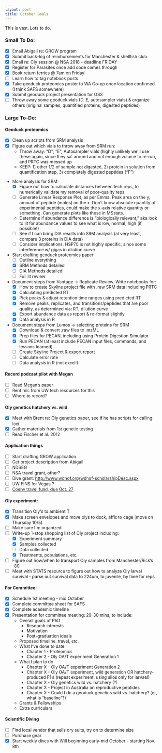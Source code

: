 ```yaml
---
layout: post
title: October Goals
---
```


This is vast. Lots to do.

### Small To Do:

- [X] Email Abigail re: GROW program
- [X] Submit back-log of reimbursements for Manchester & shellfish club
- [X] Email re: Oly session @ NSA 2018 - deadline FRIDAY
- [X] Register for Parasites once add code comes through
- [X] Book return ferries @ 7am on Friday! 
- [ ] Learn how to tag notebook posts
- [X] Take geoduck proteomics poster to WA Co-op once location confirmed (I think SAFS somewhere)
- [X] Submit geoduck project presentation for GSS
- [ ] Throw away some geoduck vials (D, E, autosampler vials) & organize others (original samples, quantified proteins, digested peptides)

### Large To-Do:

#### Geoduck proteomics
 - [X] Clean up scripts from SRM analysis
 - [X] Figure out which vials to throw away from SRM run:
     * Throw away: “D", “E", Autosampler vials (highly unlikely we'll use these again, since they sat around and not enough volume to re-run, and PRTC was messed up 
     * KEEP: 1) other 1/2 of sample not digested, 2) protein in solution from quantification step, 3) completely digested peptides (“F”)
  * More analysis for SRM:
     - [X] Figure out how to calculate distances between tech reps, to numerically validate my removal of poor-quality reps
     - [ ] Generate Linear Response Plot, as per Emma:  Peak area on the y, amount of peptide (moles) on the x. Don't know absolute quantity of experimental peptides, could make the x-axis relative quantity or something. Can generate plots like these in MSstats.
     * Determine if abundance difference is “biologically relevant,” aka look to lit for abundance values to see what is low, normal, high (if possible!)
     - [ ] See if I can bring DIA results into SRM analysis (at very least, compare 3 proteins in DIA data)
     - [ ] Consider implications: HSP70 is not highly specific, since some interference w/ gigas in dilution curve
 * Start drafting geoduck proteomics paper
     - [ ] Outline everything
     - [X] SRM Methods detailed
     - [ ] DIA Methods detailed
     - [ ] Full lit review
 * Document steps from Vantage -> Replicate Review. Write notebooks for: 
     - [X] How to create Skyline project file with .raw SRM data including PRTC
     - [X] Calculating predicted RT 
     - [X] Pick peaks & adjust retention time ranges using predicted RT
     - [X] Remove peaks, replicates, and transitions/peptides that are poor quality, as determined via:  RT, dilution curve
     - [X] Export abundance data as report & re-format slightly
     - [X] Data analysis in R
  * Document steps from Lumos -> selecting proteins for SRM
     - [X] Download & convert .raw files to .mzML
     - [X] Prep files for PECAN, including using Protein Digestion Simulator
     - [X] Run PECAN (at least include PECAN input files, commands, and lessons learned)
     - [ ] Create Skyline Project & export report
     - [ ] Calculate error rate
     - [ ] Data analysis in R (not excel!)
  
#### Record podcast pilot with Megan 
 - [ ] Read Megan’s paper
 - [ ] Rent mic from UW tech resources for this 
 - [ ] Where to record? 

#### Oly genetics hatchery vs. wild
 - [X] Meet with Brent re: Oly genetics paper, see if he has scripts for calling loci
 - [X] Gather materials from 1st genetic testing
 - [ ] Read Fischer et al. 2012

#### Application things
 - [ ] Start drafting GROW application
 - [ ] Get project description from Abigail
 - [ ] NDSEG
 - [ ] NSA travel grant, other?
 - [ ] Dive grant: http://www.wdhof.org/wdhof-scholarshipDesc.aspx
 - [ ] UW FINS for Vegas ?
 - [ ] [Coenv travel fund, due Oct. 27](https://environment.uw.edu/students/student-resources/scholarships-funding/student-travel-meeting-fund/)
 
#### Oly experiment:
 - [X] Transition Oly's to ambient T
 - [X] Make screen envelopes and move olys to dock, affix to cage (move on Thursday 10/5). 
 - [ ] Make sure I'm organized
 - [ ] Write-up 1-stop shopping list of Oly project including:
     - [X] Experiment summary
     - [X] Samples collected
     - [ ] Data collected
     - [X] Treatments, populations, etc.
 - [ ] Figure out how/when to transport Oly samples from Manchester/Rick’s -80
 - [ ] Meet with STATS resource to figure out how to analyze Oly larval survival - parse out survival data to 224um, to juvenile, by time for reps
 
#### For Committee: 
 - [X] Schedule 1st meeting - mid October
 - [X] Complete committee sheet for SAFS
 - [X] Complete academic timeline 
 - [X] Presentation for committee meeting: 20-30 mins, to include:
     * Overall goals of PhD
         * Research interests
         * Motivation
         * Post-graduation ideals
     * Proposed timeline, travel, etc.
     * What I’ve done to date
         * Chapter 1 - Proteomics
         * Chapter 2 - Oly OA/T experiment Generation 1
     * What I plan to do
         * Chapter X - Oly OA/T experiment Generation 2
         * Chapter X - Oly OA/T experiment, wild generation OR hatchery-produced F1’s (repeat experiment, using silos only for larvae!)
         * Chapter X - Oly genetics wild vs. hatchery (?)
         * Chapter X - Project in Australia on reproductive peptides
         * Chapter X - Could I do a geoduck genetics wild vs. hatchery? (or, what is “baseline”?)
     * Grants & Fellowships
     * Extra curriculars

#### Scientific Diving  
 - [ ] Find local vendor that sells dry suits, try on to determine size
 - [ ] Purchase gear 
 - [X] Start weekly dives with Will beginning early-mid October - starting Nov. 8th

